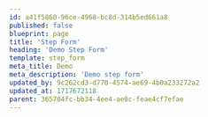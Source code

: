 ```yaml
---
id: a41f5860-96ce-4968-bc8d-314b5ed661a8
published: false
blueprint: page
title: 'Step Form'
heading: 'Demo Step Form'
template: step_form
meta_title: Demo
meta_description: 'Demo step form'
updated_by: 9c262cd3-d770-4574-ae69-4b0a233272a2
updated_at: 1717672118
parent: 365704fc-bb34-4ee4-ae0c-feae4cf7efae
---
```

